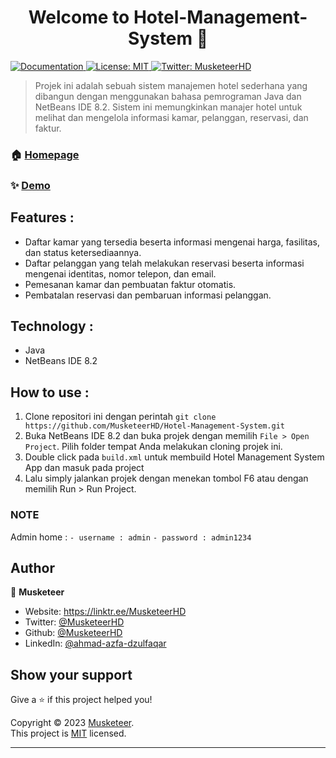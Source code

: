 <h1 align="center">Welcome to Hotel-Management-System 👋</h1>
<p>
  <a href="https://github.com/MusketeerHD/Hotel-Management-System" target="_blank">
    <img alt="Documentation" src="https://img.shields.io/badge/documentation-yes-brightgreen.svg" />
  </a>
  <a href="#" target="_blank">
    <img alt="License: MIT" src="https://img.shields.io/badge/License-MIT-yellow.svg" />
  </a>
  <a href="https://twitter.com/MusketeerHD" target="_blank">
    <img alt="Twitter: MusketeerHD" src="https://img.shields.io/twitter/follow/MusketeerHD.svg?style=social" />
  </a>
</p>

> Projek ini adalah sebuah sistem manajemen hotel sederhana yang dibangun dengan menggunakan bahasa pemrograman Java dan NetBeans IDE 8.2. Sistem ini memungkinkan manajer hotel untuk melihat dan mengelola informasi kamar, pelanggan, reservasi, dan faktur.

### 🏠 [Homepage](https://github.com/MusketeerHD/Hotel-Management-System)

### ✨ [Demo](https://github.com/MusketeerHD/Hotel-Management-System/blob/main/README.md)

## Features :

* Daftar kamar yang tersedia beserta informasi mengenai harga, fasilitas, dan status ketersediaannya.
* Daftar pelanggan yang telah melakukan reservasi beserta informasi mengenai identitas, nomor telepon, dan email.
* Pemesanan kamar dan pembuatan faktur otomatis.
* Pembatalan reservasi dan pembaruan informasi pelanggan.

## Technology :
* Java
* NetBeans IDE 8.2

## How to use :
1. Clone repositori ini dengan perintah ``git clone https://github.com/MusketeerHD/Hotel-Management-System.git``
2. Buka NetBeans IDE 8.2 dan buka projek dengan memilih `File > Open Project`. Pilih folder tempat Anda melakukan cloning projek ini.
3. Double click pada `build.xml` untuk membuild Hotel Management System App dan masuk pada project
4. Lalu simply jalankan projek dengan menekan tombol F6 atau dengan memilih Run > Run Project.

### NOTE
Admin home :
`- username : admin`
`- password : admin1234`

## Author

👤 **Musketeer**

* Website: https://linktr.ee/MusketeerHD
* Twitter: [@MusketeerHD](https://twitter.com/MusketeerHD)
* Github: [@MusketeerHD](https://github.com/MusketeerHD)
* LinkedIn: [@ahmad-azfa-dzulfaqar](https://linkedin.com/in/ahmad-azfa-dzulfaqar)

## Show your support

Give a ⭐️ if this project helped you!

Copyright © 2023 [Musketeer](https://github.com/Musketeer).<br />
This project is [MIT](https://github.com/MusketeerHD/Hotel-Management-System/blob/main/LICENSE) licensed.

***
